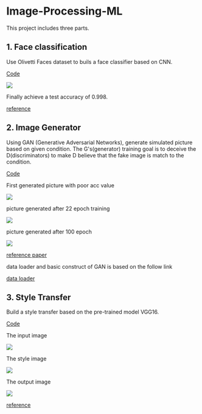 # Image-Processing-ML
This project includes three parts.

## 1. Face classification

Use Olivetti Faces dataset to buils a face classifier based on CNN.


[Code](https://github.com/Siyuqqq/Image-Processing-ML/blob/master/FaceClassification_CNN/FaceClassification_CNN.ipynb)

![](https://github.com/Siyuqqq/Image-Processing-ML/blob/master/FaceClassification_CNN/olivettifaces.gif?raw=true)

Finally achieve a test accuracy of 0.998.

[reference](https://github.com/keras-team/keras/blob/master/examples/cifar10_cnn.py)



## 2. Image Generator
Using GAN (Generative Adversarial Networks), generate simulated picture based on given condition. The G's(generator) training goal is to deceive the D(discriminators) to make D believe that the fake image is match to the condition.

[Code](https://github.com/Siyuqqq/Image-Processing-ML/blob/master/ImageGenerator/ImageGenerator_GPU.ipynb)

First generated picture with poor acc value

![](https://github.com/Siyuqqq/Image-Processing-ML/blob/master/ImageGenerator/images/facades/0_0.png)

picture generated after 22 epoch training

![](https://github.com/Siyuqqq/Image-Processing-ML/blob/master/ImageGenerator/images/facades/20_200.png)

picture generated after 100 epoch

![](https://github.com/Siyuqqq/Image-Processing-ML/blob/master/ImageGenerator/images/facades/99_0.png)


[reference paper](https://arxiv.org/abs/1611.07004)

data loader and basic construct of GAN is based on the follow link

[data loader](https://github.com/eriklindernoren/Keras-GAN/blob/master/pix2pix/data_loader.py)



## 3. Style Transfer
Build a style transfer based on the pre-trained model VGG16.

[Code](https://github.com/Siyuqqq/Image-Processing-ML/blob/master/StyleTrans/StyleTrans_GPU3.ipynb)

The input image

![](/StyleTrans/input.png)

The style image

![](/StyleTrans/style.png)

The output image

![](/StyleTrans/output.png)

[reference](https://medium.com/tensorflow/neural-style-transfer-creating-art-with-deep-learning-using-tf-keras-and-eager-execution-7d541ac31398)
